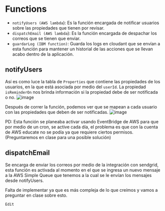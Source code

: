 # Functions

- `notifyUsers (AWS lambda`): Es la función encargada de notificar usuarios sobre las propiedades que tienen por revisar.
- `dispatchEmail (AWS lambda`): Es la función encargada de despachar los correos que se tienen que enviar.
- `guardarLog (IBM function)`: Guarda los logs en cloudant que se envían a esta función para mantener un historial de las acciones que se llevan acabo dentro de la aplicación.


## notifyUsers

Así es como luce la tabla de `Properties` que contiene las propiedades de los usuarios, en la que está asociada por medio del `userId`. La propiedad `isReminderOn` nos brinda información si la propiedad debe de ser notificada o no.
![image](https://user-images.githubusercontent.com/76458618/138637997-e7b4eca0-59b8-48c1-bc1b-2ad15e3c05e0.png)

Después de correr la función, podemos ver que se mapean a cada usuario con las propiedades que deben de ser notificadas.
![image](https://user-images.githubusercontent.com/76458618/138638367-3e27e10d-1ad4-42ae-9ee0-209f0e917912.png)

PD: Esta función se planeaba activar usando EventBridge de AWS para que por medio de un cron, se active cada día, el problema es que con la cuenta de AWS educate no se podía ya que requiere ciertos permisos. (Preguntaremos en clase para una posible solución)

## dispatchEmail

Se encarga de enviar los correos por medio de la integración con sendgrid, esta función es activada al momento en el que se ingresa un nuevo mensaje a la AWS Simple Queue que tenemos a la cual se le envían los mensajes desde notifyUsers.

Falta de implementar ya que es más compleja de lo que creímos y vamos a preguntar en clase sobre esto.

```
Edit
```
